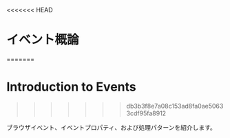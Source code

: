 <<<<<<< HEAD
# イベント概論
=======
# Introduction to Events
>>>>>>> db3b3f8e7a08c153ad8fa0ae50633cdf95fa8912

ブラウザイベント、イベントプロパティ、および処理パターンを紹介します。
